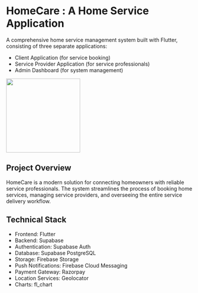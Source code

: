 <h1>HomeCare : A Home Service Application</h1>
 
 A comprehensive home service management system built with Flutter, consisting of three separate applications:  
 
 - Client Application (for service booking)  
 - Service Provider Application (for service professionals)  
 - Admin Dashboard (for system management)

  <img src="https://png.pngtree.com/png-vector/20230511/ourmid/pngtree-home-service-logo-vector-png-image_7095332.png" width="200" height="200">


 ## Project Overview  
 
HomeCare is a modern solution for connecting homeowners with reliable service professionals. The system streamlines the process of booking home services, managing service providers, and overseeing the entire service delivery workflow.

 ## Technical Stack  
 
* Frontend: Flutter
* Backend: Supabase
* Authentication: Supabase Auth
* Database: Supabase PostgreSQL
* Storage: Firebase Storage
* Push Notifications: Firebase Cloud Messaging
* Payment Gateway: Razorpay
* Location Services: Geolocator
* Charts: fl_chart
 
 


